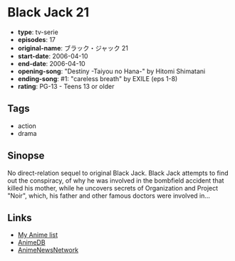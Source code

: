 # Black Jack 21

-   **type**: tv-serie
-   **episodes**: 17
-   **original-name**: ブラック・ジャック 21
-   **start-date**: 2006-04-10
-   **end-date**: 2006-04-10
-   **opening-song**: "Destiny -Taiyou no Hana-" by Hitomi Shimatani
-   **ending-song**: #1: "careless breath" by EXILE (eps 1-8)
-   **rating**: PG-13 - Teens 13 or older

## Tags

-   action
-   drama

## Sinopse

No direct-relation sequel to original Black Jack. Black Jack attempts to find out the conspiracy, of why he was involved in the bombfield accident that killed his mother, while he uncovers secrets of Organization and Project "Noir", which, his father and other famous doctors were involved in...

## Links

-   [My Anime list](https://myanimelist.net/anime/2214/Black_Jack_21)
-   [AnimeDB](http://anidb.info/perl-bin/animedb.pl?show=anime&aid=4377)
-   [AnimeNewsNetwork](http://www.animenewsnetwork.com/encyclopedia/anime.php?id=6412)
